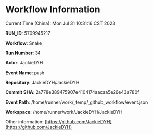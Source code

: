 # Workflow Information

Current Time (China): Mon Jul 31 10:31:16 CST 2023  

**RUN_ID**: 5709945217  

**Workflow**: Snake  

**Run Number**: 34  

**Actor**: JackieDYH  

**Event Name**: push  

**Repository**: JackieDYH/JackieDYH  

**Commit SHA**: 2a778e389475907e4104174aacaa5e26e43a780f  

**Event Path**: /home/runner/work/_temp/_github_workflow/event.json  

**Workspace**: /home/runner/work/JackieDYH/JackieDYH  

Other information: [https://github.com/JackieDYH](https://github.com/JackieDYH)
